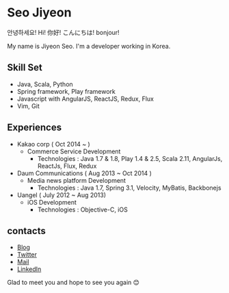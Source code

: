 # Seo Jiyeon
안녕하세요! Hi! 你好! こんにちは! bonjour!

My name is Jiyeon Seo. I'm a developer working in Korea.


## Skill Set 
- Java, Scala, Python
- Spring framework, Play framework
- Javascript with AngularJS, ReactJS, Redux, Flux
- Vim, Git

## Experiences
- Kakao corp ( Oct 2014 ~ )
  - Commerce Service Development
    - Technologies : Java 1.7 & 1.8, Play 1.4 & 2.5, Scala 2.11, AngularJs, ReactJs, Flux, Redux
- Daum Communications ( Aug 2013 ~ Oct 2014 )
  - Media news platform Development
    - Technologies : Java 1.7, Spring 3.1, Velocity, MyBatis, Backbonejs
- Uangel ( July 2012 ~ Aug 2013)
  - iOS Development
    - Technologies : Objective-C, iOS

## contacts
- [Blog](http://jiyeonseo.github.io/)
- [Twitter](https://twitter.com/seojeee)
- [Mail](seojeee@gmail.com)
- [LinkedIn](https://www.linkedin.com/in/jiyeon-seo-aa9b3366?trk=hp-identity-photo)

Glad to meet you and hope to see you again :blush:

